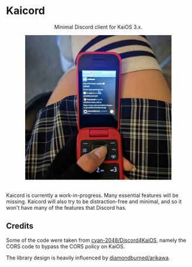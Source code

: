 # Kaicord

<div align="center">
  <p>Minimal Discord client for KaiOS 3.x.</p>
  <img src=".github/PXL_20230327_1728118533_small.jpg" width="400" />
</div>

<br>

Kaicord is currently a work-in-progress. Many essential features will be
missing. Kaicord will also try to be distraction-free and minimal, and so it
won't have many of the features that Discord has.

## Credits

Some of the code were taken from
[cyan-2048/Discord4KaiOS](https://github.com/cyan-2048/Discord4KaiOS), namely
the CORS code to bypass the CORS policy on KaiOS.

The library design is heavily influenced by
[diamondburned/arikawa](https://github.com/diamondburned/arikawa).
